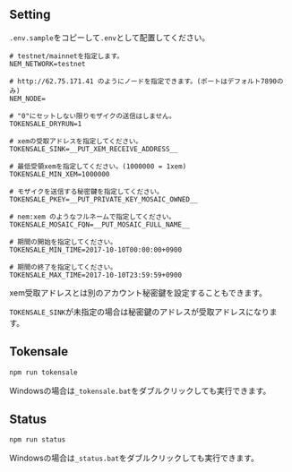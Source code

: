 ## Setting

`.env.sample`をコピーして`.env`として配置してください。

```
# testnet/mainnetを指定します。
NEM_NETWORK=testnet

# http://62.75.171.41 のようにノードを指定できます。(ポートはデフォルト7890のみ)
NEM_NODE=

# "0"にセットしない限りモザイクの送信はしません。
TOKENSALE_DRYRUN=1

# xemの受取アドレスを指定してください。
TOKENSALE_SINK=__PUT_XEM_RECEIVE_ADDRESS__

# 最低受領xemを指定してください。(1000000 = 1xem)
TOKENSALE_MIN_XEM=1000000

# モザイクを送信する秘密鍵を指定してください。
TOKENSALE_PKEY=__PUT_PRIVATE_KEY_MOSAIC_OWNED__

# nem:xem のようなフルネームで指定してください。
TOKENSALE_MOSAIC_FQN=__PUT_MOSAIC_FULL_NAME__

# 期間の開始を指定してください。
TOKENSALE_MIN_TIME=2017-10-10T00:00:00+0900

# 期間の終了を指定してください。
TOKENSALE_MAX_TIME=2017-10-10T23:59:59+0900
```

xem受取アドレスとは別のアカウント秘密鍵を設定することもできます。

`TOKENSALE_SINK`が未指定の場合は秘密鍵のアドレスが受取アドレスになります。

## Tokensale

```bash
npm run tokensale
```

Windowsの場合は`_tokensale.bat`をダブルクリックしても実行できます。

## Status

```bash
npm run status
```

Windowsの場合は`_status.bat`をダブルクリックしても実行できます。
